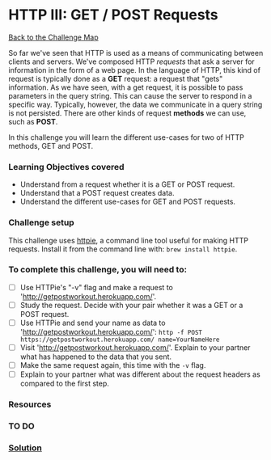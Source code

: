 # HTTP III: GET / POST Requests

[Back to the Challenge Map](00_challenge_map.md)

So far we've seen that HTTP is used as a means of communicating between clients and servers. We've composed HTTP *requests* that ask a server for information in the form of a web page. In the language of HTTP, this kind of request is typically done as a **GET** request: a request that "gets" information. As we have seen, with a get request, it is possible to pass parameters in the query string. This can cause the server to respond in a specific way. Typically, however, the data we communicate in a query string is not persisted. There are other kinds of request **methods** we can use, such as **POST**.

In this challenge you will learn the different use-cases for two of HTTP methods, GET and POST.

### Learning Objectives covered
- Understand from a request whether it is a GET or POST request.
- Understand that a POST request creates data.
- Understand the different use-cases for GET and POST requests.

### Challenge setup
This challenge uses [httpie](https://github.com/jkbrzt/httpie), a command line tool useful for making HTTP requests. Install it from the command line with: `brew install httpie`.

### To complete this challenge, you will need to:

- [ ] Use HTTPie's "-v" flag and make a request to 'http://getpostworkout.herokuapp.com/'.
- [ ] Study the request. Decide with your pair whether it was a GET or a POST request.
- [ ] Use HTTPie and send your name as data to 'http://getpostworkout.herokuapp.com/': `http -f POST https://getpostworkout.herokuapp.com/ name=YourNameHere`
- [ ] Visit 'http://getpostworkout.herokuapp.com/'. Explain to your partner what has happened to the data that you sent.
- [ ] Make the same request again, this time with the `-v` flag.
- [ ] Explain to your partner what was different about the request headers as compared to the first step.

### Resources

### TO DO

### [Solution](solutions/04.md)
